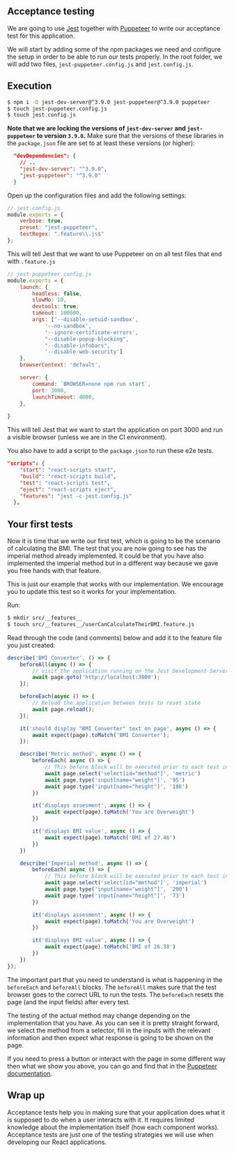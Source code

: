 ## Acceptance testing

We are going to use [Jest](https://jestjs.io/) together with [Puppeteer](https://developers.google.com/web/tools/puppeteer/) to write our acceptance test for this application. 

We will start by adding some of the npm packages we need and configure the setup in order to be able to run our tests properly. In the root folder, we will add two files, `jest-puppeteer.config.js` and `jest.config.js`.

## Execution

```bash
$ npm i -D jest-dev-server@^3.9.0 jest-puppeteer@^3.9.0 puppeteer
$ touch jest-puppeteer.config.js
$ touch jest.config.js
```

**Note that we are locking the versions of `jest-dev-server` and `jest-puppeteer` to version `3.9.0`.** Make sure that the versions of these libraries in the `package.json` file are set to at least these versions (or higher):

```json
  "devDependencies": {
    // ..
    "jest-dev-server": "^3.9.0",
    "jest-puppeteer": "^3.9.0"
  }
```

Open up the configuration files and add the following settings:

```js
// jest.config.js
module.exports = {
    verbose: true,
    preset: "jest-puppeteer",
    testRegex: ".feature\\.js$"
}; 
```
This will tell Jest that we want to use Puppeteer on on all test files that end with `.feature.js`

```js
// jest-puppeteer.config.js
module.exports = {
    launch: {
        headless: false,
        slowMo: 10,
        devtools: true,
        timeout: 100000,
        args: ['--disable-setuid-sandbox',
            '--no-sandbox',
            '--ignore-certificate-errors',
            "--disable-popup-blocking",
            "--disable-infobars",
            '--disable-web-security']
    },
    browserContext: 'default',

    server: {
        command: `BROWSER=none npm run start`,
        port: 3000,
        launchTimeout: 4000,
    },
    
} 
```

This will tell Jest that we want to start the application on port 3000 and run a visible browser (unless we are in the CI environment).



You also have to add a script to the `package.json` to run these e2e tests. 

```json
"scripts": {
    "start": "react-scripts start",
    "build": "react-scripts build",
    "test": "react-scripts test",
    "eject": "react-scripts eject",
    "features": "jest -c jest.config.js"
  },
```
## Your first tests

Now it is time that we write our first test, which is going to be the scenario of calculating the BMI. The test that you are now going to see has the imperial method already implemented. It could be that you have also implemented the imperial method but in a different way because we gave you free hands with that feature. 

This is just our example that works with our implementation. We encourage you to update this test so it works for your implementation.

Run:

```bash
$ mkdir src/__features__
$ touch src/__features__/userCanCalculateTheirBMI.feature.js
```


Read through the code (and comments) below and add it to the feature file you just created:

```js
describe('BMI Converter', () => {
    beforeAll(async () => {
        // visit the application running on the Jest Development Server
        await page.goto('http://localhost:3000');
    });

    beforeEach(async () => {
        // Reload the application between tests to reset state
        await page.reload();
    });

    it('should display "BMI Converter" text on page', async () => {
        await expect(page).toMatch('BMI Converter');
    });

    describe('Metric method', async () => {
        beforeEach( async () => {
            // This before block will be executed prior to each test in this describe block
            await page.select('select[id="method"]', 'metric')
            await page.type('input[name="weight"]', '95')
            await page.type('input[name="height"]', '186')
        })

        it('displays assesment', async () => {   
            await expect(page).toMatch('You are Overweight')
        })

        it('displays BMI value', async () => {   
            await expect(page).toMatch('BMI of 27.46')
        })
    })

    describe('Imperial method', async () => {
        beforeEach( async () => {
            // This before block will be executed prior to each test in this describe block
            await page.select('select[id="method"]', 'imperial')
            await page.type('input[name="weight"]', '200')
            await page.type('input[name="height"]', '73')
        })

        it('displays assesment', async () => {   
            await expect(page).toMatch('You are Overweight')
        })

        it('displays BMI value', async () => {   
            await expect(page).toMatch('BMI of 26.38')
        })
    })
}); 
```

The important part that you need to understand is what is happening in the `beforeEach` and `beforeAll` blocks. The `beforeAll` makes sure that the test browser goes to the correct URL to run the tests. The `beforeEach` resets the page (and the input fields) after every test. 

The testing of the actual method may change depending on the implementation that you have. As you can see it is pretty straight forward, we select the method from a selector, fill in the inputs with the relevant information and then expect what response is going to be shown on the page. 

If you need to press a button or interact with the page in some different way then what we show you above, you can go and find that in the [Puppeteer documentation](https://github.com/GoogleChrome/puppeteer/blob/master/docs/api.md).

## Wrap up
Acceptance tests help you in making sure that your application does what it is supposed to do when a user interacts with it. It requires limited knowledge about the implementation itself (how each component works). Acceptance tests are just one of the testing strategies we will use when developing our React applications.
